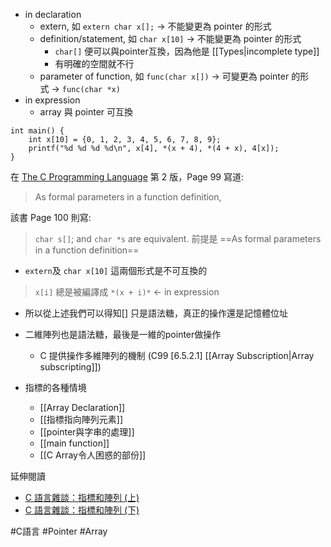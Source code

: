 
- in declaration
	- extern, 如 `extern char x[];` → 不能變更為 pointer 的形式
	- definition/statement, 如 `char x[10]` → 不能變更為 pointer 的形式
		- `char[]` 便可以與pointer互換，因為他是 [[Types|incomplete type]]
		- 有明確的空間就不行
	- parameter of function, 如 `func(char x[])` → 可變更為 pointer 的形式 → `func(char *x)`
- in expression
	- array 與 pointer 可互換
```
int main() {
    int x[10] = {0, 1, 2, 3, 4, 5, 6, 7, 8, 9};
    printf("%d %d %d %d\n", x[4], *(x + 4), *(4 + x), 4[x]);
}
```


在 [The C Programming Language](http://www.amazon.com/The-Programming-Language-Brian-Kernighan/dp/0131103628) 第 2 版，Page 99 寫道:

> As formal parameters in a function definition,

該書 Page 100 則寫:

> `char s[]`; and `char *s` are equivalent.
> 前提是 ==As formal parameters in a function definition==
- `extern`及 `char x[10]` 這兩個形式是不可互換的


> `x[i]` 總是被編譯成 `*(x + i)*` \<- in expression

- 所以從上述我們可以得知\[\] 只是語法糖，真正的操作還是記憶體位址
- 二維陣列也是語法糖，最後是一維的pointer做操作
	- C 提供操作多維陣列的機制 (C99 [6.5.2.1] [[Array Subscription|Array subscripting]])

- 指標的各種情境
	- [[Array Declaration]]
	- [[指標指向陣列元素]]
	- [[pointer與字串的處理]]
	- [[main function]]
	- [[C Array令人困惑的部份]]


延伸閱讀

- [C 語言雜談：指標和陣列 (上)](https://www.cnblogs.com/baochuan/archive/2012/03/22/2410821.html)
- [C 語言雜談：指標和陣列 (下)](https://www.cnblogs.com/baochuan/archive/2012/03/26/2414062.html)


#C語言 #Pointer #Array